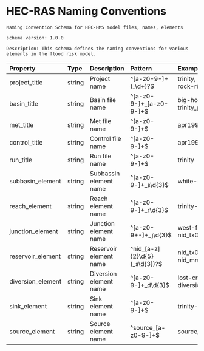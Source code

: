 # HEC-RAS Naming Conventions
    Naming Convention Schema for HEC-HMS model files, names, elements

    schema version: 1.0.0

    Description: This schema defines the naming conventions for various elements in the flood risk model.


| Property          | Type   | Description            | Pattern                       | Examples                             |
|:------------------|:-------|:-----------------------|:------------------------------|:-------------------------------------|
| project_title     | string | Project name           | ^[a-z0-9-]+(_\d+)?$           | trinity, rock-river_1, rock-river_2  |
| basin_title       | string | Basin file name        | ^[a-z0-9-]+_[a-z0-9-]+$       | big-horn_feb1997, trinity_por        |
| met_title         | string | Met file name          | ^[a-z0-9-]+$                  | apr1997, por, sst                    |
| control_title     | string | Control file name      | ^[a-z0-9-]+$                  | apr1997, por, sst                    |
| run_title         | string | Run file name          | ^[a-z0-9-]+$                  | trinity                              |
| subbasin_element  | string | Subbassin element name | ^[a-z0-9-]+_s\d{3}$           | white-rock-ck_s040                   |
| reach_element     | string | Reach element name     | ^[a-z0-9-]+_r\d{3}$           | trinity-river_r070                   |
| junction_element  | string | Junction element name  | ^[a-z0-9+-]+_j\d{3}$          | west-fork_j090, nid_tx05966+out_j010 |
| reservoir_element | string | Reservoir element name | ^nid_[a-z]{2}\d{5}(_s\d{3})?$ | nid_tx05966, nid_mn00584_s002        |
| diversion_element | string | Diversion element name | ^[a-z0-9-]+_d\d{3}$           | lost-creek-diversion_d001            |
| sink_element      | string | Sink element name      | ^[a-z0-9-]+$                  | trinity-bay                          |
| source_element    | string | Source element name    | ^source_[a-z0-9-]+$           | source_trinity-bay                   |
